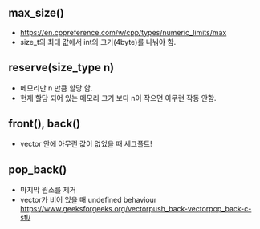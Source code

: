 ## max_size()
- https://en.cppreference.com/w/cpp/types/numeric_limits/max
- size_t의 최대 값에서 int의 크기(4byte)를 나눠야 함.

## reserve(size_type n)
- 메모리만 n 만큼 할당 함.
- 현재 할당 되어 있는 메모리 크기 보다 n이 작으면 아무런 작동 안함.

## front(), back()
- vector 안에 아무런 값이 없었을 때 세그폴트!

## pop_back()
- 마지막 원소를 제거
- vector가 비어 있을 때 undefined behaviour   
https://www.geeksforgeeks.org/vectorpush_back-vectorpop_back-c-stl/
